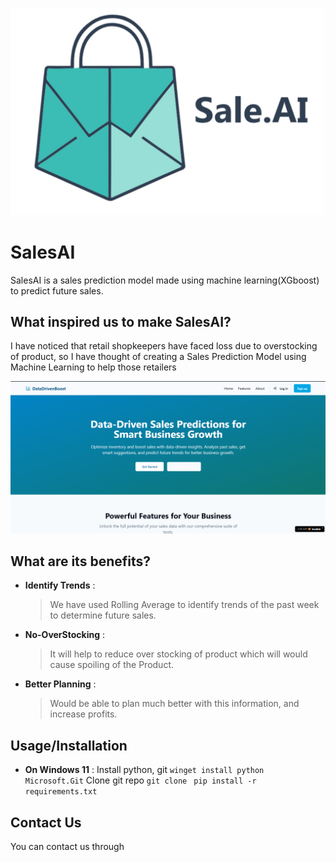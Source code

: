 ![Image](https://github.com/sawant-rishi-dev/SalesAI/blob/main/img/logo.jpg)
# SalesAI
SalesAI is a sales prediction model made using machine learning(XGboost) to predict future sales.

## What inspired us to make SalesAI?
I have noticed that retail shopkeepers have faced loss due to overstocking of product, so I have thought of creating a Sales Prediction Model using Machine Learning to help those retailers

![Image](https://github.com/sawant-rishi-dev/SalesAI/blob/main/img/image.png)

## What are its benefits?
- **Identify Trends** :
  > We have used Rolling Average to identify trends of the past week to determine future sales.
- **No-OverStocking** :
  > It will help to reduce over stocking of product which will would cause spoiling of the Product.
- **Better Planning** :
  > Would be able to plan much better with this information, and increase profits.

## Usage/Installation
- **On Windows 11** :
  Install python, git
  ```winget install python Microsoft.Git```
  Clone git repo
  ```git clone ```
  ```pip install -r requirements.txt```
## Contact Us
You can contact us through []()
